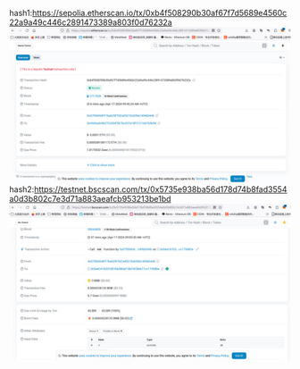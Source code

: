 hash1:https://sepolia.etherscan.io/tx/0xb4f508290b30af67f7d5689e4560c22a9a49c446c2891473389a803f0d76232a
![alt text](image.png)
hash2:https://testnet.bscscan.com/tx/0x5735e938ba56d178d74b8fad3554a0d3b802c7e3d71a883aeafcb953213be1bd
![alt text](image-1.png)